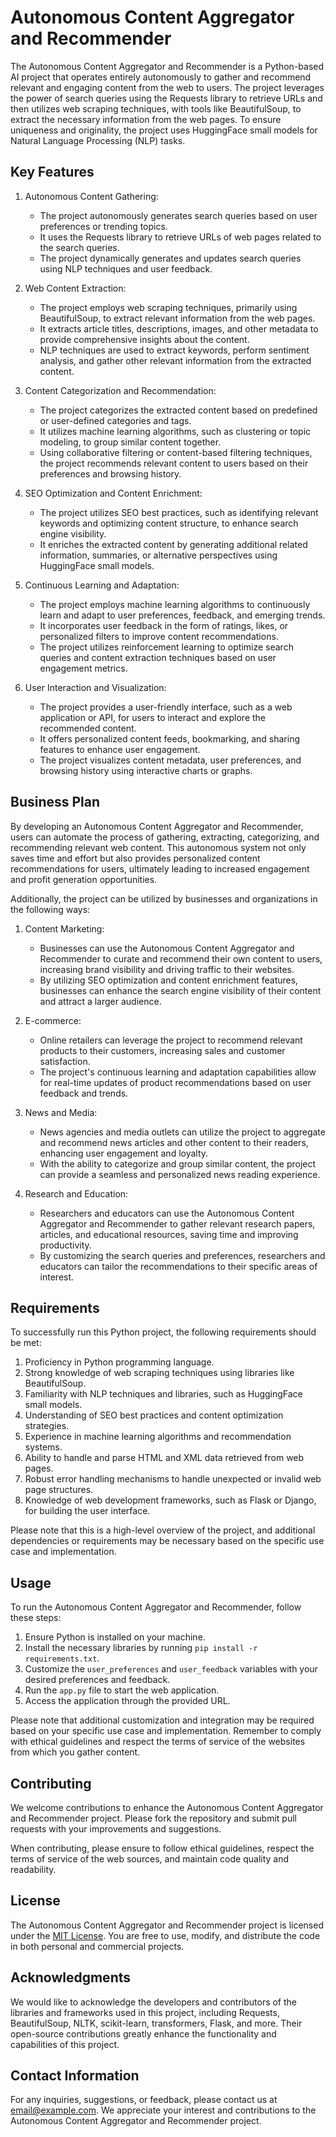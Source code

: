# Autonomous Content Aggregator and Recommender

The Autonomous Content Aggregator and Recommender is a Python-based AI project that operates entirely autonomously to gather and recommend relevant and engaging content from the web to users. The project leverages the power of search queries using the Requests library to retrieve URLs and then utilizes web scraping techniques, with tools like BeautifulSoup, to extract the necessary information from the web pages. To ensure uniqueness and originality, the project uses HuggingFace small models for Natural Language Processing (NLP) tasks.

## Key Features

1. Autonomous Content Gathering:
   - The project autonomously generates search queries based on user preferences or trending topics.
   - It uses the Requests library to retrieve URLs of web pages related to the search queries.
   - The project dynamically generates and updates search queries using NLP techniques and user feedback.

2. Web Content Extraction:
   - The project employs web scraping techniques, primarily using BeautifulSoup, to extract relevant information from the web pages.
   - It extracts article titles, descriptions, images, and other metadata to provide comprehensive insights about the content.
   - NLP techniques are used to extract keywords, perform sentiment analysis, and gather other relevant information from the extracted content.

3. Content Categorization and Recommendation:
   - The project categorizes the extracted content based on predefined or user-defined categories and tags.
   - It utilizes machine learning algorithms, such as clustering or topic modeling, to group similar content together.
   - Using collaborative filtering or content-based filtering techniques, the project recommends relevant content to users based on their preferences and browsing history.

4. SEO Optimization and Content Enrichment:
   - The project utilizes SEO best practices, such as identifying relevant keywords and optimizing content structure, to enhance search engine visibility.
   - It enriches the extracted content by generating additional related information, summaries, or alternative perspectives using HuggingFace small models.

5. Continuous Learning and Adaptation:
   - The project employs machine learning algorithms to continuously learn and adapt to user preferences, feedback, and emerging trends.
   - It incorporates user feedback in the form of ratings, likes, or personalized filters to improve content recommendations.
   - The project utilizes reinforcement learning to optimize search queries and content extraction techniques based on user engagement metrics.

6. User Interaction and Visualization:
   - The project provides a user-friendly interface, such as a web application or API, for users to interact and explore the recommended content.
   - It offers personalized content feeds, bookmarking, and sharing features to enhance user engagement.
   - The project visualizes content metadata, user preferences, and browsing history using interactive charts or graphs.

## Business Plan

By developing an Autonomous Content Aggregator and Recommender, users can automate the process of gathering, extracting, categorizing, and recommending relevant web content. This autonomous system not only saves time and effort but also provides personalized content recommendations for users, ultimately leading to increased engagement and profit generation opportunities.

Additionally, the project can be utilized by businesses and organizations in the following ways:

1. Content Marketing:
   - Businesses can use the Autonomous Content Aggregator and Recommender to curate and recommend their own content to users, increasing brand visibility and driving traffic to their websites.
   - By utilizing SEO optimization and content enrichment features, businesses can enhance the search engine visibility of their content and attract a larger audience.

2. E-commerce:
   - Online retailers can leverage the project to recommend relevant products to their customers, increasing sales and customer satisfaction.
   - The project's continuous learning and adaptation capabilities allow for real-time updates of product recommendations based on user feedback and trends.

3. News and Media:
   - News agencies and media outlets can utilize the project to aggregate and recommend news articles and other content to their readers, enhancing user engagement and loyalty.
   - With the ability to categorize and group similar content, the project can provide a seamless and personalized news reading experience.

4. Research and Education:
   - Researchers and educators can use the Autonomous Content Aggregator and Recommender to gather relevant research papers, articles, and educational resources, saving time and improving productivity.
   - By customizing the search queries and preferences, researchers and educators can tailor the recommendations to their specific areas of interest.

## Requirements

To successfully run this Python project, the following requirements should be met:

1. Proficiency in Python programming language.
2. Strong knowledge of web scraping techniques using libraries like BeautifulSoup.
3. Familiarity with NLP techniques and libraries, such as HuggingFace small models.
4. Understanding of SEO best practices and content optimization strategies.
5. Experience in machine learning algorithms and recommendation systems.
6. Ability to handle and parse HTML and XML data retrieved from web pages.
7. Robust error handling mechanisms to handle unexpected or invalid web page structures.
8. Knowledge of web development frameworks, such as Flask or Django, for building the user interface.

Please note that this is a high-level overview of the project, and additional dependencies or requirements may be necessary based on the specific use case and implementation.

## Usage

To run the Autonomous Content Aggregator and Recommender, follow these steps:

1. Ensure Python is installed on your machine.
2. Install the necessary libraries by running `pip install -r requirements.txt`.
3. Customize the `user_preferences` and `user_feedback` variables with your desired preferences and feedback.
4. Run the `app.py` file to start the web application.
5. Access the application through the provided URL.

Please note that additional customization and integration may be required based on your specific use case and implementation. Remember to comply with ethical guidelines and respect the terms of service of the websites from which you gather content.

## Contributing

We welcome contributions to enhance the Autonomous Content Aggregator and Recommender project. Please fork the repository and submit pull requests with your improvements and suggestions.

When contributing, please ensure to follow ethical guidelines, respect the terms of service of the web sources, and maintain code quality and readability.

## License

The Autonomous Content Aggregator and Recommender project is licensed under the [MIT License](https://opensource.org/licenses/MIT). You are free to use, modify, and distribute the code in both personal and commercial projects.

## Acknowledgments

We would like to acknowledge the developers and contributors of the libraries and frameworks used in this project, including Requests, BeautifulSoup, NLTK, scikit-learn, transformers, Flask, and more. Their open-source contributions greatly enhance the functionality and capabilities of this project.

## Contact Information

For any inquiries, suggestions, or feedback, please contact us at [email@example.com](mailto:email@example.com). We appreciate your interest and contributions to the Autonomous Content Aggregator and Recommender project.